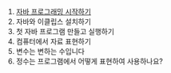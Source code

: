 01. [자바 프로그래밍 시작하기](https://gitlab.com/easyspubjava/javacoursework/-/tree/master/Chapter1/01-01/README.md)
02. 자바와 이클립스 설치하기
03. 첫 자바 프로그램 만들고 실행하기
04. 컴퓨터에서 자료 표현하기
05. 변수는 변하는 수입니다
06. 정수는 프로그램에서 어떻게 표현하여 사용하나요?
